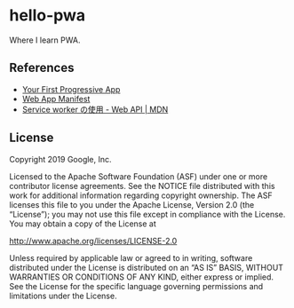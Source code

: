 # hello-pwa

Where I learn PWA.

## References

- [Your First Progressive App](https://codelabs.developers.google.com/codelabs/your-first-pwapp)
- [Web App Manifest](https://developer.mozilla.org/en-US/docs/Web/Manifest)
- [Service worker の使用 - Web API | MDN](https://developer.mozilla.org/ja/docs/Web/API/Service_Worker_API/Using_Service_Workers)

## License

Copyright 2019 Google, Inc.

Licensed to the Apache Software Foundation (ASF) under one or more contributor
license agreements. See the NOTICE file distributed with this work for
additional information regarding copyright ownership. The ASF licenses this
file to you under the Apache License, Version 2.0 (the “License”); you may not
use this file except in compliance with the License. You may obtain a copy of
the License at

http://www.apache.org/licenses/LICENSE-2.0

Unless required by applicable law or agreed to in writing, software distributed
under the License is distributed on an “AS IS” BASIS, WITHOUT WARRANTIES OR
CONDITIONS OF ANY KIND, either express or implied. See the License for the
specific language governing permissions and limitations under the License.

[codelab]: https://codelabs.developers.google.com/codelabs/your-first-pwapp/
[git-issue]: https://github.com/googlecodelabs/your-first-pwapp/issues
